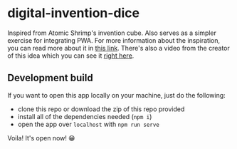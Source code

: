 # digital-invention-dice
Inspired from Atomic Shrimp's invention cube. Also serves as a simpler exercise for integrating PWA. For more information about the inspiration, you can read more about it in [this link](http://atomicshrimp.com/post/2014/01/20/Invention-Dice). There's also a video from the creator of this idea which you can see it [right here](https://www.youtube.com/watch?v=NBdVpiWUKhU).

## Development build
If you want to open this app locally on your machine, just do the following:

- clone this repo or download the zip of this repo provided
- install all of the dependencies needed (`npm i`)
- open the app over `localhost` with `npm run serve`

Voila! It's open now! 😁
